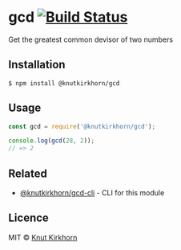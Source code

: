 # gcd [![Build Status](https://travis-ci.org/Knutakir/gcd.svg?branch=master)](https://travis-ci.org/Knutakir/gcd)
Get the greatest common devisor of two numbers

## Installation
```
$ npm install @knutkirkhorn/gcd
```

## Usage
```js
const gcd = require('@knutkirkhorn/gcd');

console.log(gcd(28, 2));
// => 2
```

## Related
- [@knutkirkhorn/gcd-cli](https://github.com/Knutakir/gcd-cli) - CLI for this module

## Licence
MIT © [Knut Kirkhorn](LICENSE)

